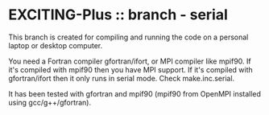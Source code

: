 # EXCITING-Plus :: branch - serial

This branch is created for compiling and running the code on a personal laptop or desktop computer. 

You need a Fortran compiler gfortran/ifort, or MPI compiler like mpif90. If it's compiled with mpif90 then you have MPI support. If it's compiled with gfortran/ifort then it only runs in serial mode. Check make.inc.serial. 

It has been tested with gfortran and mpif90 (mpif90 from OpenMPI installed using gcc/g++/gfortran).  
